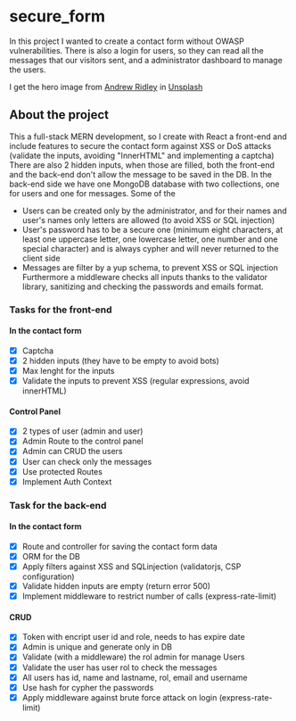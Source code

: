 # secure_form
In this project I wanted to create a contact form without OWASP vulnerabilities. There is also a login for users, so they can read all the messages that our visitors sent, and a administrator dashboard to manage the users.

I get the hero image from  [Andrew Ridley](https://unsplash.com/es/@aridley88?utm_source=unsplash&utm_medium=referral&utm_content=creditCopyText) in [Unsplash](https://unsplash.com/es/fotos/jR4Zf-riEjI?utm_source=unsplash&utm_medium=referral&utm_content=creditCopyText)

## About the project
This a full-stack MERN development, so I create with React a front-end and include features to secure the contact form against XSS or DoS attacks (validate the inputs, avoiding "InnerHTML" and implementing a captcha) There are also 2 hidden inputs, when those are filled, both the front-end and the back-end don't allow the message to be saved in the DB.
In the back-end side we have one MongoDB database with two collections, one for users and one for messages. Some of the 
- Users can be created only by the administrator, and for their names and user's names only letters are allowed (to avoid XSS or SQL injection)
- User's password has to be a secure one (minimum eight characters, at least one uppercase letter, one lowercase letter, one number and one special character) and is always cypher and will never returned to the client side
- Messages are filter by a yup schema, to prevent XSS or SQL injection
Furthermore a middleware checks all inputs thanks to the validator library, sanitizing and checking the passwords and emails format.


### Tasks for the front-end
#### In the contact form
- [x] Captcha
- [x] 2 hidden inputs (they have to be empty to avoid bots)
- [x] Max lenght for the inputs
- [x] Validate the inputs to prevent XSS (regular expressions, avoid innerHTML)
#### Control Panel
- [x] 2 types of user (admin and user)
- [x] Admin Route to the control panel
- [x] Admin can CRUD the users
- [x] User can check only the messages
- [x] Use protected Routes
- [x] Implement Auth Context

### Task for the back-end
#### In the contact form
- [x] Route and controller for saving the contact form data
- [x] ORM for the DB
- [x] Apply filters against XSS and SQLinjection (validatorjs, CSP configuration)
- [x] Validate hidden inputs are empty (return error 500)
- [x] Implement middleware to restrict number of calls (express-rate-limit)
#### CRUD
- [x] Token with encript user id and role, needs to has expire date
- [x] Admin is unique and generate only in DB
- [x] Validate (with a middleware) the rol admin for manage Users
- [x] Validate the user has user rol to check the messages
- [x] All users has id, name and lastname, rol, email  and username
- [x] Use hash for cypher the passwords
- [x] Apply middleware against brute force attack on login (express-rate-limit)
